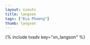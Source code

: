 ```yaml
---
layout: sieutv
title: langson
tags: ["Địa Phương"]
thumb: langson
---
```

{% include tvadv key="vn_langson" %}